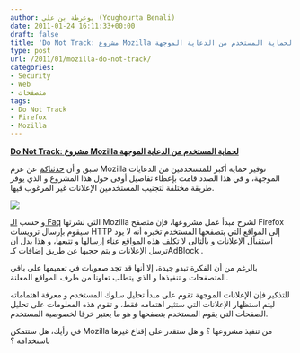 ```yaml
---
author: يوغرطة بن علي (Youghourta Benali)
date: 2011-01-24 16:11:33+00:00
draft: false
title: 'Do Not Track: مشروع Mozilla لحماية المستخدم من الدعاية الموجهة '
type: post
url: /2011/01/mozilla-do-not-track/
categories:
- Security
- Web
- متصفحات
tags:
- Do Not Track
- Firefox
- Mozilla
---
```


**[Do Not Track: مشروع Mozilla لحماية المستخدم من الدعاية الموجهة]( https://www.it-scoop.com/2011/01/mozilla-do-not-track/)**


سبق و أن [حدثناكم](https://www.it-scoop.com/2010/12/firefox-4-beta-8/) عن عزم Mozilla توفير حماية أكبر للمستخدمين من الدعايات الموجهة، و في هذا الصدد قامت بإعطاء تفاصيل أوفى حول هذا المشروع و الذي يوفر طريقة مختلفة لتجنيب المستخدمين الإعلانات غير المرغوب فيها.

[![](do-not-track-firefox-mozilla.jpg)
](https://www.it-scoop.com/2011/01/mozilla-do-not-track/)

و حسب [الـ Faq](https://wiki.mozilla.org/Privacy/Jan2011_DoNotTrack_FAQ) التي نشرتها Mozilla لشرح مبدأ عمل مشروعها، فإن متصفح Firefox سيقوم بإرسال ترويسات HTTP إلى المواقع التي يتصفحها المستخدم تخبره أنه لا يود استقبال الإعلانات و بالتالي لا تكلف هذه المواقع عناء إرسالها و تتبعها، و هذا بدل أن ترسل الإعلانات و يتم حجبها عن طريق إضافات كـAdBlock .

بالرغم من أن الفكرة تبدو جيدة، إلا أنها قد تجد صعوبات في تعميمها على باقي المتصفحات و تنفيذها و الذي يتطلب تعاونا من طرف المواقع المعلنة.

للتذكير فإن الإعلانات الموجهة تقوم على مبدأ تحليل سلوك المستخدم و معرفة اهتماماته ليتم استظهار الإعلانات التي ستثير اهتمامه فقط، و تقوم هذه المعلومات على تحليل الصفحات التي يقوم المستخدم بتصفحها و هو ما يعتبر خرقا لخصوصية المستخدم.

في رأيك، هل ستتمكن Mozilla من تنفيذ مشروعها ؟ و هل ستقدر على إقناع غيرها باستخدامه ؟

